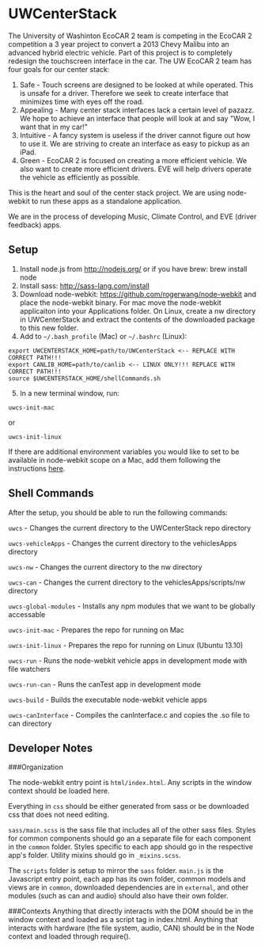 UWCenterStack
========

The University of Washinton EcoCAR 2 team is competing in the EcoCAR 2 competition a 3 year project to convert a 2013 Chevy Malibu into an advanced hybrid electric vehicle. Part of this project is to completely redesign the touchscreen interface in the car. The UW EcoCAR 2 team has four goals for our center stack:

1. Safe - Touch screens are designed to be looked at while operated. This is unsafe for a driver. Therefore we seek to create interface that minimizes time with eyes off the road.
2. Appealing - Many center stack interfaces lack a certain level of pazazz. We hope to achieve an interface that people will look at and say "Wow, I want that in my car!"
3. Intuitive - A fancy system is useless if the driver cannot figure out how to use it. We are striving to create an interface as easy to pickup as an iPad.
4. Green - EcoCAR 2 is focused on creating a more efficient vehicle. We also want to create more efficient drivers. EVE will help drivers operate the vehicle as efficiently as possible.

This is the heart and soul of the center stack project. We are using node-webkit to run these apps as a standalone application.

We are in the process of developing Music, Climate Control, and EVE (driver feedback) apps.

Setup
-----

1. Install node.js from http://nodejs.org/ or if you have brew: brew install node
2. Install sass: http://sass-lang.com/install
3. Download node-webkit: https://github.com/rogerwang/node-webkit and place the node-webkit binary. For mac move the node-webkit applicaiton into your Applications folder. On Linux, create a nw directory in UWCenterStack and extract the contents of the downloaded package to this new folder.
4. Add to `~/.bash_profile` (Mac) or `~/.bashrc` (Linux):
```
export UWCENTERSTACK_HOME=path/to/UWCenterStack <-- REPLACE WITH CORRECT PATH!!!
export CANLIB_HOME=path/to/canlib <-- LINUX ONLY!!! REPLACE WITH CORRECT PATH!!!
source $UWCENTERSTACK_HOME/shellCommands.sh
```
5. In a new terminal window, run:
```
uwcs-init-mac
```
or
```
uwcs-init-linux
```

If there are additional environment variables you would like to set to be available in node-webkit scope on a Mac,
add them following the instructions [here](http://stackoverflow.com/questions/135688/setting-environment-variables-in-os-x).

Shell Commands
--------------

After the setup, you should be able to run the following commands:

`uwcs` - Changes the current directory to the UWCenterStack repo directory

`uwcs-vehicleApps` - Changes the current directory to the vehiclesApps directory

`uwcs-nw` - Changes the current directory to the nw directory

`uwcs-can` - Changes the current directory to the vehiclesApps/scripts/nw directory

`uwcs-global-modules` - Installs any npm modules that we want to be globally accessable

`uwcs-init-mac` - Prepares the repo for running on Mac 

`uwcs-init-linux` - Prepares the repo for running on Linux (Ubuntu 13.10)

`uwcs-run` - Runs the node-webkit vehicle apps in development mode with file watchers

`uwcs-run-can` - Runs the canTest app in development mode

`uwcs-build` - Builds the executable node-webkit vehicle apps

`uwcs-canInterface` - Compiles the canInterface.c and copies the .so file to can directory

Developer Notes
---------------

###Organization

The node-webkit entry point is `html/index.html`. Any scripts in the window context should be loaded here.

Everything in `css` should be either generated from sass or be downloaded css that does not need editing.

`sass/main.scss` is the sass file that includes all of the other sass files. Styles for common components should go an a separate file for each component in the `common` folder. Styles specific to each app should go in the respective app's folder. Utility mixins should go in `_mixins.scss`.

The `scripts` folder is setup to mirror the `sass` folder. `main.js` is the Javascript entry point, each app has its own folder, common models and views are in `common`, downloaded dependencies are in `external`, and other modules (such as can and audio) should also have their own folder.

###Contexts
Anything that directly interacts with the DOM should be in the window context and loaded as a script tag in index.html.
Anything that interacts with hardware (the file system, audio, CAN) should be in the Node context and loaded through require().


